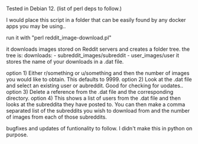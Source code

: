 Tested in Debian 12.
(list of perl deps to follow.)

I would place this script in a folder that can be easily found by any docker apps you may be using..

run it with "perl reddit_image-download.pl"

it downloads images stored on Reddit servers and creates a folder tree.
the tree is: downloads:
                - subreddit_images/subreddit
                - user_images/user
it stores the name of your downloads in a .dat file.


option 1) Either r/something or u/something and then the number of images you would like to obtain. This defaults to 9999.
option 2) Look at the .dat file and select an existing user or aubreddit. Good for checking for uodates..
option 3) Delete a reference from the .dat file and the corresponding directory.
option 4) This shows a list of users from the .dat file and then looks at the subreddita they have posted to.
          You can then make a comma separated list of the subreddits you wish to download from and the number of images from each of those subreddits.

bugfixes and updates of funtionality to follow. I didn't make this in python on purpose.
